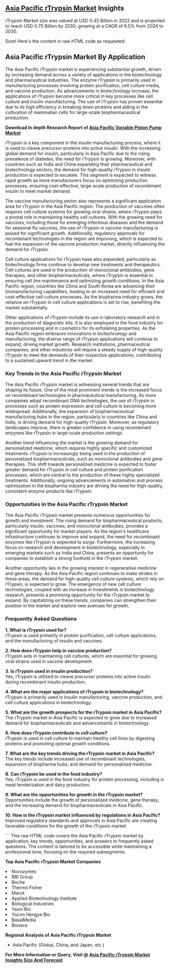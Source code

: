 <h2><a href="https://www.verifiedmarketreports.com/download-sample/?rid=317538&amp;utm_source=Github-Feb&amp;utm_medium=225" target="_blank">Asia Pacific rTrypsin Market</a> Insights</h2><p>rTrypsin Market size was valued at USD 0.45 Billion in 2022 and is projected to reach USD 0.75 Billion by 2030, growing at a CAGR of 6.5% from 2024 to 2030.</p><p>Sure! Here's the content in raw HTML code as requested: <h2>Asia Pacific rTrypsin Market By Application</h2> <p>The Asia Pacific rTrypsin market is experiencing substantial growth, driven by increasing demand across a variety of applications in the biotechnology and pharmaceutical industries. The enzyme rTrypsin is primarily used in manufacturing processes involving protein purification, cell culture media, and vaccine production. As advancements in biotechnology increase, the applications of rTrypsin become more critical in key processes like cell culture and insulin manufacturing. The use of rTrypsin has proven essential due to its high efficiency in breaking down proteins and aiding in the cultivation of mammalian cells for large-scale biopharmaceutical production.</p> <p><p><strong>Download In depth Research Report of <a href="https://www.verifiedmarketreports.com/download-sample/?rid=236118&amp;utm_source=Pulse-Dec&amp;utm_medium=225" target="_blank">Asia Pacific Variable Piston Pump Market</a></strong></p></p> <p>rTrypsin is a key component in the insulin manufacturing process, where it is used to cleave precursor proteins into active insulin. With the increasing global demand for insulin, particularly in Asia Pacific due to the rising prevalence of diabetes, the need for rTrypsin is growing. Moreover, with countries such as India and China expanding their pharmaceutical and biotechnology sectors, the demand for high-quality rTrypsin in insulin production is expected to escalate. This segment is expected to witness rapid growth as more manufacturers focus on optimizing production processes, ensuring cost-effective, large-scale production of recombinant insulin to meet market demand.</p> <p>The vaccine manufacturing sector also represents a significant application area for rTrypsin in the Asia Pacific region. The production of vaccines often requires cell culture systems for growing viral strains, where rTrypsin plays a pivotal role in maintaining healthy cell cultures. With the growing need for vaccines, including those for emerging infectious diseases and the demand for seasonal flu vaccines, the use of rTrypsin in vaccine manufacturing is poised for significant growth. Additionally, regulatory approvals for recombinant technologies in the region are improving, which is expected to fuel the expansion of the vaccine production market, directly influencing the demand for rTrypsin.</p> <p>Cell culture applications for rTrypsin have also expanded, particularly as biotechnology firms continue to develop new treatments and therapeutics. Cell cultures are used in the production of monoclonal antibodies, gene therapies, and other biopharmaceuticals, where rTrypsin is essential in ensuring cell line maintenance and optimizing growth conditions. In the Asia Pacific region, countries like China and South Korea are advancing their biomanufacturing capabilities, leading to an increased need for efficient and cost-effective cell culture processes. As the biopharma industry grows, the reliance on rTrypsin in cell culture applications is set to rise, benefiting the market substantially.</p> <p>Other applications of rTrypsin include its use in laboratory research and in the production of diagnostic kits. It is also employed in the food industry for protein processing and in cosmetics for its exfoliating properties. As the Asia Pacific region embraces innovations in biotechnology and manufacturing, the diverse range of rTrypsin applications will continue to expand, driving market growth. Research institutions, pharmaceutical companies, and other industries will require a steady supply of high-quality rTrypsin to meet the demands of their respective applications, contributing to a sustained upward trend in the market.</p> <h3>Key Trends in the Asia Pacific rTrypsin Market</h3> <p>The Asia Pacific rTrypsin market is witnessing several trends that are shaping its future. One of the most prominent trends is the increased focus on recombinant technologies in pharmaceutical manufacturing. As more companies adopt recombinant DNA technologies, the use of rTrypsin in processes such as protein expression and cell culture is becoming more widespread. Additionally, the expansion of biopharmaceutical manufacturing hubs in the region, particularly in countries like China and India, is driving demand for high-quality rTrypsin. Moreover, as regulatory landscapes improve, there is greater confidence in using recombinant enzymes like rTrypsin in large-scale production settings.</p> <p>Another trend influencing the market is the growing demand for personalized medicine, which requires highly specific and customized treatments. rTrypsin is increasingly being used in the production of personalized biopharmaceuticals, such as monoclonal antibodies and gene therapies. This shift towards personalized medicine is expected to foster greater demand for rTrypsin in cell culture and protein purification processes, which are central to the production of these highly specialized treatments. Additionally, ongoing advancements in automation and process optimization in the biopharma industry are driving the need for high-quality, consistent enzyme products like rTrypsin.</p> <h3>Opportunities in the Asia Pacific rTrypsin Market</h3> <p>The Asia Pacific rTrypsin market presents numerous opportunities for growth and investment. The rising demand for biopharmaceutical products, particularly insulin, vaccines, and monoclonal antibodies, provides a significant opportunity for market players. As the region's healthcare infrastructure continues to improve and expand, the need for recombinant enzymes like rTrypsin is expected to surge. Furthermore, the increasing focus on research and development in biotechnology, especially in emerging markets such as India and China, presents an opportunity for companies to establish a strong foothold in the rTrypsin market.</p> <p>Another opportunity lies in the growing interest in regenerative medicine and gene therapy. As the Asia Pacific region continues to make strides in these areas, the demand for high-quality cell culture systems, which rely on rTrypsin, is expected to grow. The emergence of new cell culture technologies, coupled with an increase in investments in biotechnology research, presents a promising opportunity for the rTrypsin market to expand. By capitalizing on these trends, companies can strengthen their position in the market and explore new avenues for growth.</p> <h3>Frequently Asked Questions</h3> <p><b>1. What is rTrypsin used for?</b><br>rTrypsin is used primarily in protein purification, cell culture applications, and the manufacturing of insulin and vaccines.</p> <p><b>2. How does rTrypsin help in vaccine production?</b><br>rTrypsin aids in maintaining cell cultures, which are essential for growing viral strains used in vaccine development.</p> <p><b>3. Is rTrypsin used in insulin production?</b><br>Yes, rTrypsin is utilized to cleave precursor proteins into active insulin during recombinant insulin production.</p> <p><b>4. What are the major applications of rTrypsin in biotechnology?</b><br>rTrypsin is primarily used in insulin manufacturing, vaccine production, and cell culture applications in biotechnology.</p> <p><b>5. What are the growth prospects for the rTrypsin market in Asia Pacific?</b><br>The rTrypsin market in Asia Pacific is expected to grow due to increased demand for biopharmaceuticals and advancements in biotechnology.</p> <p><b>6. How does rTrypsin contribute to cell culture?</b><br>rTrypsin is used in cell culture to maintain healthy cell lines by digesting proteins and promoting optimal growth conditions.</p> <p><b>7. What are the key trends driving the rTrypsin market in Asia Pacific?</b><br>The key trends include increased use of recombinant technologies, expansion of biopharma hubs, and demand for personalized medicine.</p> <p><b>8. Can rTrypsin be used in the food industry?</b><br>Yes, rTrypsin is used in the food industry for protein processing, including in meat tenderization and dairy production.</p> <p><b>9. What are the opportunities for growth in the rTrypsin market?</b><br>Opportunities include the growth of personalized medicine, gene therapy, and the increasing demand for biopharmaceuticals in Asia Pacific.</p> <p><b>10. How is the rTrypsin market influenced by regulations in Asia Pacific?</b><br>Improved regulatory standards and approvals in Asia Pacific are creating favorable conditions for the growth of the rTrypsin market.</p> ``` This raw HTML code covers the Asia Pacific rTrypsin market by application, key trends, opportunities, and answers to frequently asked questions. The content is tailored to be accessible while maintaining a professional tone, focusing on the required subsegments.</p><p><strong>Top Asia Pacific rTrypsin Market Companies</strong></p><div data-test-id=""><p><li>Novozymes</li><li> BBI Group</li><li> Roche</li><li> Thermo Fisher</li><li> Merck</li><li> Applied Biotechnology Institute</li><li> Biological Industries</li><li> Yaxin Bio</li><li> Yocon Hengye Bio</li><li> BasalMedia</li><li> Biosera</li></p><div><strong>Regional Analysis of&nbsp;Asia Pacific rTrypsin Market</strong></div><ul><li dir="ltr"><p dir="ltr">Asia Pacific (Global, China, and Japan, etc.)</p></li></ul><p><strong>For More Information or Query, Visit @&nbsp;</strong><strong><a href="https://www.verifiedmarketreports.com/product/rtrypsin-market/?utm_source=Github-Feb&amp;utm_medium=225" target="_blank">Asia Pacific rTrypsin Market Insights Size And Forecast</a></strong></p></div><h2>&nbsp;</h2><div data-test-id="">&nbsp;</div>

